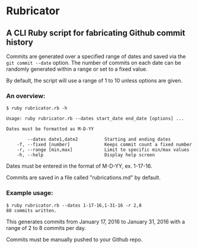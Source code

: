 # Rubricator

## A CLI Ruby script for fabricating Github commit history

Commits are generated over a specified range of dates and saved via the `git commit --date` option. The number of commits on each date can be randomly generated within a range or set to a fixed value.

By default, the script will use a range of 1 to 10 unless options are given.

### An overview:
```
$ ruby rubricator.rb -h

Usage: ruby rubricator.rb --dates start_date end_date [options] ...

Dates must be formatted as M-D-YY

        --dates date1,date2          Starting and ending dates
    -f, --fixed [number]             Keeps commit count a fixed number
    -r, --range [min,max]            Limit to specific min/max values
    -h, --help                       Display help screen
```

Dates must be entered in the format of M-D-YY, ex. 1-17-16.

Commits are saved in a file called "rubrications.md" by default.

### Example usage:

```
$ ruby rubricator.rb --dates 1-17-16,1-31-16 -r 2,8
80 commits written.
```

This generates commits from January 17, 2016 to January 31, 2016 with a range of 2 to 8 commits per day.

Commits must be manually pushed to your Github repo.
